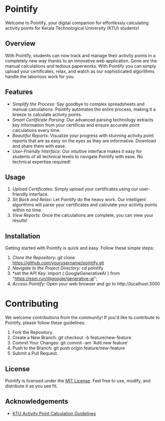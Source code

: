 # Pointify

Welcome to Pointify, your digital companion for effortlessly calculating activity points 
for Kerala Technological University (KTU) students!

## Overview

With Pointify, students can now track and manage their activity points in a completely new way thanks to an innovative web application.
Gone are the manual calculations and tedious paperworks. With Pointify you can simply upload your certificates, relax, and watch as our sophisticated algorithms handle the laborious work for you.

## Features

- *Simplify the Process*: Say goodbye to complex spreadsheets and manual calculations. Pointify automates the entire process, making it a     breeze to calculate activity points.
- *Smart Certificate Parsing*: Our advanced parsing technology extracts key information from your certificas and ensure accurate point calculations every time.
- *Beautiful Reports*: Visualize your progress with stunning activity point reports that are as easy on the eyes as they are informative. Download and share them with ease.
- *User-Friendly Interface*: Our intuitive interface makes it easy for students of all technical levels to navigate Pointify with ease. No technical expertise required!

## Usage

1. *Upload Certificates*: Simply upload your certificates using our user-friendly interface.
2. *Sit Back and Relax*: Let Pointify do the heavy work. Our intelligent algorithms will parse your certificates and calculate your activity points within no time.
3. *View Reports*: Once the calculations are complete, you can view your results!

## Installation

Getting started with Pointify is quick and easy. Follow these simple steps:

1. *Clone the Repository*: git clone https://github.com/yourusername/pointify.git
2. *Navigate to the Project Directory*: cd pointify
3. *set the API Key: import { GoogleGenerativeAI } from "https://esm.run/@google/generative-ai";
4. *Access Pointify*: Open your web browser and go to http://localhost:3000

# Contributing

We welcome contributions from the community! If you'd like to contribute to Pointify, please follow these guidelines:

1. Fork the Repository.
2. Create a New Branch: git checkout -b feature/new-feature
3. Commit Your Changes: git commit -am 'Add new feature'
4. Push to the Branch: git push origin feature/new-feature
5. Submit a Pull Request.

## License

Pointify is licensed under the [MIT License](LICENSE). Feel free to use, modify, and distribute it as you see fit.

## Acknowledgements

- [KTU Activity Point Calculation Guidelines](https://ktu.edu.in/wp-content/activity_points.pdf)
